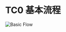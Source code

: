 # TC0 基本流程
![Basic Flow](http://git.oschina.net/uploads/images/2017/0106/173837_163bc789_1183728.png "Basic Flow")
